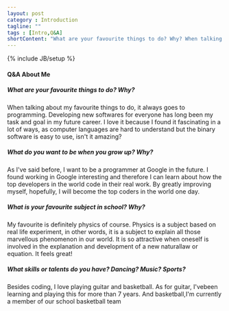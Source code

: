 ```yaml
---
layout: post
category : Introduction
tagline: ""
tags : [Intro,Q&A]
shortContent: "What are your favourite things to do? Why? When talking about my favourite things to do, it always goes to programming. Developing new softwares for everyone has long been my task and goal in my future career. "
---
```

{% include JB/setup %}

#### Q&A About Me

##### What are your favourite things to do? Why?

When talking about my favourite things to do, it always goes to programming. Developing new softwares for everyone has long been my task and goal in my future career. I love it because I found it fascinating in a lot of ways, as computer languages are hard to understand but the binary software is easy to use, isn't it amazing?

##### What do you want to be when you grow up? Why?

As I've said before, I want to be a programmer at Google in the future. I found working in Google interesting and therefore I can learn about how the top developers in the world code in their real work. By greatly improving myself, hopefully, I will become the top coders in the world one day.

##### What is your favourite subject in school? Why?

My favourite is definitely physics of course. Physics is a subject based on real life experiment, in other words, it is a subject to explain all those marvellous phenomenon in our world. It is so attractive when oneself is involved in the explanation and development of a new naturallaw or equation. It feels great!

##### What skills or talents do you have? Dancing? Music? Sports?

Besides coding, I love playing guitar and basketball. As for guitar, I'vebeen learning and playing this for more than 7 years. And basketball,I'm currently a member of our school basketball team


